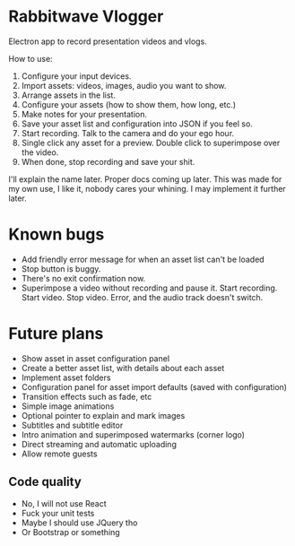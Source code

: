 # Rabbitwave Vlogger

Electron app to record presentation videos and vlogs. 

How to use:

1. Configure your input devices.
2. Import assets: videos, images, audio you want to show.
3. Arrange assets in the list.
4. Configure your assets (how to show them, how long, etc.)
5. Make notes for your presentation.
6. Save your asset list and configuration into JSON if you feel so.
7. Start recording. Talk to the camera and do your ego hour.
8. Single click any asset for a preview. Double click to superimpose over the video.
9. When done, stop recording and save your shit.

I'll explain the name later. Proper docs coming up later. This was made for my own use, I like it, nobody cares your whining. I may implement it further later.

# Known bugs

- Add friendly error message for when an asset list can't be loaded
- Stop button is buggy.
- There's no exit confirmation now.
- Superimpose a video without recording and pause it. Start recording. Start video. Stop video. Error, and the audio track doesn't switch.

# Future plans

- Show asset in asset configuration panel
- Create a better asset list, with details about each asset
- Implement asset folders
- Configuration panel for asset import defaults (saved with configuration)
- Transition effects such as fade, etc
- Simple image animations
- Optional pointer to explain and mark images
- Subtitles and subtitle editor
- Intro animation and superimposed watermarks (corner logo)
- Direct streaming and automatic uploading
- Allow remote guests

## Code quality

- No, I will not use React
- Fuck your unit tests
- Maybe I should use JQuery tho
- Or Bootstrap or something

